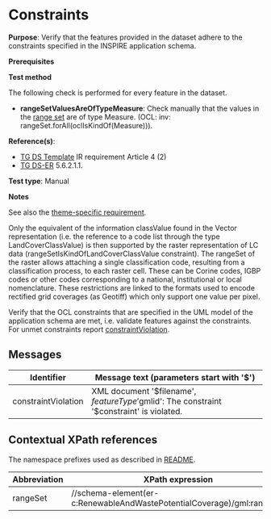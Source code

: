 # Constraints

**Purpose**: Verify that the features provided in the dataset adhere to the constraints specified in the INSPIRE application schema.

**Prerequisites**

**Test method**

The following check is performed for every feature in the dataset.

* **rangeSetValuesAreOfTypeMeasure**: Check manually that the values in the [range set](#rangeSet) are of type Measure. (OCL: inv: rangeSet.forAll(oclIsKindOf(Measure))).


**Reference(s)**: 

* [TG DS Template](./README.md#ref_TG_DS_tmpl) IR requirement Article 4 (2)
* [TG DS-ER](./README.md#ref_TG_DS_ER) 5.6.2.1.1.

**Test type**: Manual

**Notes** 

See also the [theme-specific requirement](./specific-req.md).

Only the equivalent of the information classValue found in the Vector representation (i.e. the reference to a code list through the type LandCoverClassValue) is then supported by the raster representation of LC data (rangeSetIsKindOfLandCoverClassValue constraint). The rangeSet of the raster allows attaching a single classification code, resulting from a classification process, to each raster cell. These can be Corine codes, IGBP codes or other codes corresponding to a national, institutional or local nomenclature.
These restrictions are linked to the formats used to encode rectified grid coverages (as Geotiff) which only support one value per pixel.

Verify that the OCL constraints that are specified in the UML model of the application schema are met, i.e. validate features against the constraints. For unmet constraints report [constraintViolation](#constraintViolation).

## Messages

Identifier  |  Message text (parameters start with '$')
---------------------------------------------------------- | -------------------------------------------------------------------------
constraintViolation <a name="constraintViolation"/>  |  XML document '$filename', $featureType '$gmlid': The constraint '$constraint' is violated.

## Contextual XPath references

The namespace prefixes used as described in [README](./README.md#namespaces).

Abbreviation                                               |  XPath expression                     |Multiplicity       |Voidable
---------------------------------------------------------- | ------------------------------------- | ------------------|----------
rangeSet <a name="rangeSet"></a> | //schema-element(er-c:RenewableAndWastePotentialCoverage)/gml:rangeSet | 0..\* | No